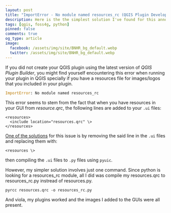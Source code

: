 ```yaml
---
layout: post
title: "ImportError - No module named resources_rc (QGIS Plugin Development) [SOLVED]"
description: Here is the the simplest solution I've found for this annoying little problem when creating QGIS Plugins.
tags: [qgis, foss4g, python]
pinned: false
comments: true
og_type: article
image:
  facebook: /assets/img/site/BNHR_bg_default.webp
  twitter: /assets/img/site/BNHR_bg_default.webp
---
```


If you did not create your QGIS plugin using the latest version of *QGIS Plugin Builder*, you might find yourself encountering this error when running your plugin in QGIS specially if you have a resources file for images/logos that you included in your plugin.

```python
ImportError: No module named resources_rc
```

This error seems to stem from the fact that when you have resources in your GUI from *resource.qrc*, the following lines are added to your ```.ui``` files:

```
<resources>
  <include location="resources.qrc" \>
</resources>
```

[One of the solutions](https://gis.stackexchange.com/a/155599/45041) for this issue is by removing the said line in the ```.ui``` files and replacing them with:

```
<resources \>
```

then compiling the ```.ui``` files to ```.py``` files using ```pyuic```.

However, my simpler solution involves just one command. Since python is looking for a resources_rc module, all I did was compile my resources.qrc to resources_rc.py instread of resources.py.

```shell
pyrcc resources.qrc -o resources_rc.py
```

And viola, my plugins worked and the images I added to the GUIs were all present.
